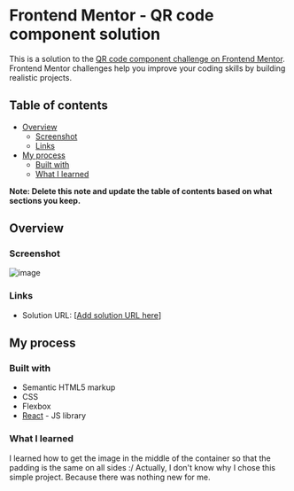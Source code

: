 # Frontend Mentor - QR code component solution

This is a solution to the [QR code component challenge on Frontend Mentor](https://www.frontendmentor.io/challenges/qr-code-component-iux_sIO_H). Frontend Mentor challenges help you improve your coding skills by building realistic projects. 

## Table of contents

- [Overview](#overview)
  - [Screenshot](#screenshot)
  - [Links](#links)
- [My process](#my-process)
  - [Built with](#built-with)
  - [What I learned](#what-i-learned)


**Note: Delete this note and update the table of contents based on what sections you keep.**

## Overview

### Screenshot

![image](https://github.com/nargesghan/QR-code-component/assets/72782438/ee912ee4-e906-4bb6-b864-562407dae325)




### Links

- Solution URL: [[Add solution URL here](https://github.com/nargesghan/QR-code-component/)]

## My process

### Built with

- Semantic HTML5 markup
- CSS 
- Flexbox
- [React](https://reactjs.org/) - JS library



### What I learned

I learned how to get the image in the middle of the container so that the padding is the same on all sides :/
  Actually, I don't know why I chose this simple project. Because there was nothing new for me.





